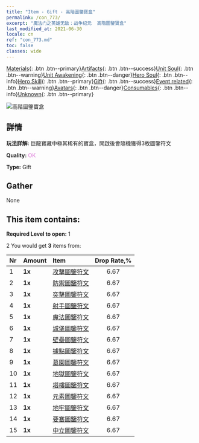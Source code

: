 ```yaml
---
title: "Item - Gift - 高階圖鑒寶盒"
permalink: /con_773/
excerpt: "魔法门之英雄无敌：战争纪元  高階圖鑒寶盒"
last_modified_at: 2021-06-30
locale: cn
ref: "con_773.md"
toc: false
classes: wide
---
```

 [Materials](/ItemsCN/){: .btn .btn--primary}[Artifacts](/ItemsCN/Artifacts/){: .btn .btn--success}[Unit Soul](/ItemsCN/UnitSoul/){: .btn .btn--warning}[Unit Awakening](/ItemsCN/UnitAwakening/){: .btn .btn--danger}[Hero Soul](/ItemsCN/HeroSoul/){: .btn .btn--info}[Hero Skill](/ItemsCN/HeroSkill/){: .btn .btn--primary}[Gift](/ItemsCN/Gift/){: .btn .btn--success}[Event related](/ItemsCN/Events/){: .btn .btn--warning}[Avatars](/ItemsCN/Avatars/){: .btn .btn--danger}[Consumables](/ItemsCN/Consumables/){: .btn .btn--info}[Unknown](/ItemsCN/Unknown/){: .btn .btn--primary}

 ![高階圖鑒寶盒](/images/t/i_tujianhezi3.png)

## 詳情
 **玩法詳解:** 巨龍寶藏中極其稀有的寶盒，開啟後會隨機獲得3枚圖鑒符文

 **Quality:** <span style="color: #DA70D6">OK</span>

 **Type:** Gift

## Gather

  None

## This item contains:

 **Required Level to open:** 1

 2 You would get **3** items  from:

  | Nr | Amount |     Item    | Drop Rate,% |
  |:---|:-------|:------------|:---------:|
  | 1 |  **1x** | [攻擊圖鑒符文](/cn/Items/con_734/) | 6.67 | 
  | 2 |  **1x** | [防禦圖鑒符文](/cn/Items/con_739/) | 6.67 | 
  | 3 |  **1x** | [突擊圖鑒符文](/cn/Items/con_741/) | 6.67 | 
  | 4 |  **1x** | [射手圖鑒符文](/cn/Items/con_742/) | 6.67 | 
  | 5 |  **1x** | [魔法圖鑒符文](/cn/Items/con_746/) | 6.67 | 
  | 6 |  **1x** | [城堡圖鑒符文](/cn/Items/con_752/) | 6.67 | 
  | 7 |  **1x** | [壁壘圖鑒符文](/cn/Items/con_753/) | 6.67 | 
  | 8 |  **1x** | [據點圖鑒符文](/cn/Items/con_754/) | 6.67 | 
  | 9 |  **1x** | [墓園圖鑒符文](/cn/Items/con_755/) | 6.67 | 
  | 10 |  **1x** | [地獄圖鑒符文](/cn/Items/con_777/) | 6.67 | 
  | 11 |  **1x** | [塔樓圖鑒符文](/cn/Items/con_785/) | 6.67 | 
  | 12 |  **1x** | [元素圖鑒符文](/cn/Items/con_791/) | 6.67 | 
  | 13 |  **1x** | [地牢圖鑒符文](/cn/Items/con_792/) | 6.67 | 
  | 14 |  **1x** | [要塞圖鑒符文](/cn/Items/con_818/) | 6.67 | 
  | 15 |  **1x** | [中立圖鑒符文](/cn/Items/con_869/) | 6.67 | 
